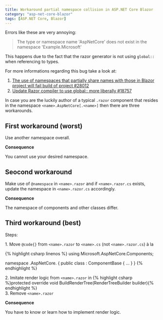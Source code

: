 ```yaml
---
title: Workaround partial namespace collision in ASP.NET Core Blazor
category: "asp-net-core-blazor"
tags: [ASP.NET Core, Blazor]
---
```


Errors like these are very annoying:

> The type or namespace name 'AspNetCore' does not exist in the namespace 'Example.Microsoft'

This happens due to the fact that the razor generator is not using `global::` when referencing to types.

For more informations regarding this bug take a look at:
1. [The use of namespaces that partially share names with those in Blazor project will fail build of project #28012](https://github.com/dotnet/aspnetcore/issues/28012)
2. [Update Razor compiler to use global:: more liberally #18757](https://github.com/dotnet/aspnetcore/issues/18757)

In case you are the luckily author of a typical `.razor` component that resides in the namespace `<name>.AspNetCore[.<name>]` then there are three workarounds.

## First workaround (worst)

Use another namespace overall.

**Consequence**

You cannot use your desired namespace. 

## Seocond workaround

Make use of `@namespace` in `<name>.razor` and if `<name>.razor.cs` exists, update the namespace in `<name>.razor.cs` accordingly.

**Consequence**

The namespace of components and other classes differ. 

## Third workaround (best)

Steps:

1\. Move `@code{}` from `<name>.razor` to `<name>.cs` (not `<name>.razor.cs`) à la

{% highlight csharp linenos %}
using Microsoft.AspNetCore.Components;

namespace <name>.AspNetCore.<name>
{
    public class <name>: ComponentBase
    {
        ...
    }
}
{% endhighlight %}

2\. Imitate render logic from `<name>.razor` in {% highlight csharp %}protected override void BuildRenderTree(RenderTreeBuilder builder){% endhighlight %}
<br/>3\. Remove `<name>.razor`

**Consequence**

You have to know or learn how to implement render logic.